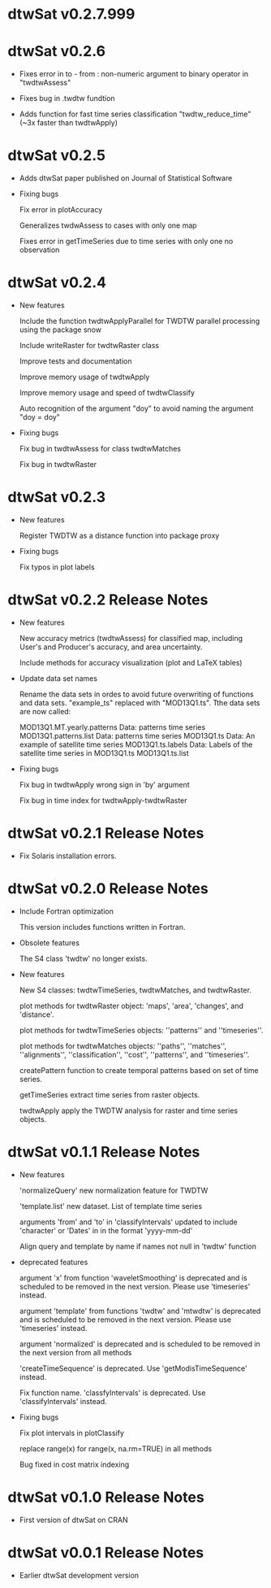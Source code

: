 # dtwSat v0.2.7.999

# dtwSat v0.2.6

* Fixes error in to - from : non-numeric argument to binary operator in "twdtwAssess"

* Fixes bug in .twdtw fundtion 

* Adds function for fast time series classification "twdtw_reduce_time" (~3x faster than twdtwApply)

# dtwSat v0.2.5

* Adds dtwSat paper published on Journal of Statistical Software 

* Fixing bugs 
  
  Fix error in plotAccuracy 
  
  Generalizes twdwAssess to cases with only one map 
  
  Fixes error in getTimeSeries due to time series with only one no observation 

# dtwSat v0.2.4

* New features 

  Include the function twdtwApplyParallel for TWDTW parallel processing using the package snow 
  
  Include writeRaster for twdtwRaster class 
  
  Improve tests and documentation 
  
  Improve memory usage of twdtwApply 
  
  Improve memory usage and speed of twdtwClassify 
  
  Auto recognition of the argument "doy" to avoid naming the argument "doy = doy" 
  
* Fixing bugs
  
  Fix bug in twdtwAssess for class twdtwMatches 
  
  Fix bug in twdtwRaster 
  
# dtwSat v0.2.3

* New features 

  Register TWDTW as a distance function into package proxy 
  
* Fixing bugs

  Fix typos in plot labels 

# dtwSat v0.2.2 Release Notes

* New features

  New accuracy metrics (twdtwAssess) for classified map, including User's and Producer's accuracy, and area uncertainty. 

  Include methods for accuracy visualization (plot and LaTeX tables) 

* Update data set names 

  Rename the data sets in ordes to avoid future overwriting of functions and data sets. "example\_ts" replaced with "MOD13Q1.ts". Tthe data sets are now called:
    
    MOD13Q1.MT.yearly.patterns	Data: patterns time series
    MOD13Q1.patterns.list	Data: patterns time series
    MOD13Q1.ts	Data: An example of satellite time series
    MOD13Q1.ts.labels	Data: Labels of the satellite time series in MOD13Q1.ts
    MOD13Q1.ts.list

* Fixing bugs

  Fix bug in twdtwApply wrong sign in 'by' argument
  
  Fix bug in time index for twdtwApply-twdtwRaster
  
# dtwSat v0.2.1 Release Notes

* Fix Solaris installation errors. 

# dtwSat v0.2.0 Release Notes

* Include Fortran optimization 
 
   This version includes functions written in Fortran. 

* Obsolete features 

  The S4 class 'twdtw' no longer exists. 

* New features
 
  New S4 classes: twdtwTimeSeries, twdtwMatches, and twdtwRaster.
 
  plot methods for twdtwRaster object: 'maps', 'area', 'changes', and 'distance'.
 
  plot methods for twdtwTimeSeries objects: ''patterns'' and ''timeseries''.
 
  plot methods for twdtwMatches objects: ''paths'', ''matches'', ''alignments'', ''classification'', ''cost'', ''patterns'', and ''timeseries''.
 
  createPattern function to create temporal patterns based on set of time series.
 
  getTimeSeries extract time series from raster objects.
 
  twdtwApply apply the TWDTW analysis for raster and time series objects.


# dtwSat v0.1.1 Release Notes

* New features
 
  'normalizeQuery' new normalization feature for TWDTW
 
  'template.list' new dataset. List of template time series  
 
  arguments 'from' and 'to' in 'classifyIntervals' updated to include 'character' or 'Dates' in in the format 'yyyy-mm-dd'
 
    Align query and template by name if names not null in 'twdtw' function

* deprecated features
 
    argument 'x' from function 'waveletSmoothing' is deprecated and is scheduled to be removed in the next version. Please use 'timeseries' instead.
 
    argument 'template' from functions 'twdtw' and 'mtwdtw' is deprecated and is scheduled to be removed in the next version. Please use 'timeseries' instead.
 
  argument 'normalized' is deprecated and is scheduled to be removed in the next version from all methods 
 
  'createTimeSequence' is deprecated. Use 'getModisTimeSequence' instead.
 
  Fix function name. 'classfyIntervals' is deprecated. Use 'classifyIntervals' instead.

* Fixing bugs
 
  Fix plot intervals in plotClassify
 
  replace range(x) for range(x, na.rm=TRUE) in all methods 
 
  Bug fixed in cost matrix indexing 

 
# dtwSat v0.1.0 Release Notes

* First version of dtwSat on CRAN

# dtwSat v0.0.1 Release Notes

* Earlier dtwSat development version
